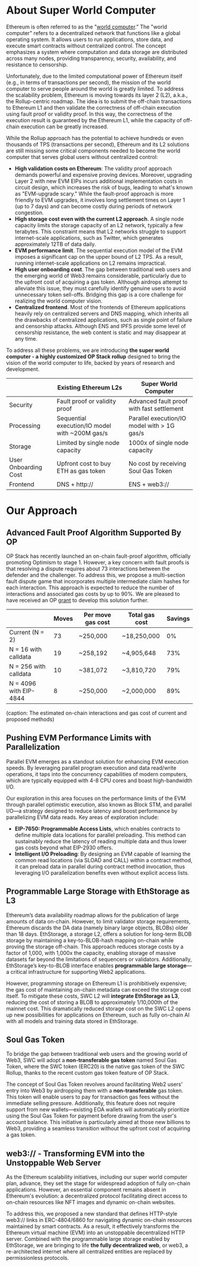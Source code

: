 # About Super World Computer

Ethereum is often referred to as the "[world computer](https://www.youtube.com/watch?v=j23HnORQXvs).” The "world computer" refers to a decentralized network that functions like a global operating system. It allows users to run applications, store data, and execute smart contracts without centralized control. The concept emphasizes a system where computation and data storage are distributed across many nodes, providing transparency, security, availability, and resistance to censorship.

Unfortunately, due to the limited computational power of Ethereum itself (e.g., in terms of transactions per second), the mission of the world computer to serve people around the world is greatly limited. To address the scalability problem, Ethereum is moving towards its layer 2 (L2), a.k.a., the Rollup-centric roadmap.  The idea is to submit the off-chain transactions to Ethereum L1 and then validate the correctness of off-chain execution using fault proof or validity proof.  In this way, the correctness of the execution result is guaranteed by the Ethereum L1, while the capacity of off-chain execution can be greatly increased. 

While the Rollup approach has the potential to achieve hundreds or even thousands of TPS (transactions per second), Ethereum and its L2 solutions are still missing some critical components needed to become the world computer that serves global users without centralized control:

- **High validation costs on Ethereum**: The validity proof approach demands powerful and expensive proving devices. Moreover, upgrading Layer 2 with new EVM EIPs incurs additional implementation costs in circuit design, which increases the risk of bugs, leading to what's known as "EVM-upgrade scary." While the fault-proof approach is more friendly to EVM upgrades, it involves long settlement times on Layer 1 (up to 7 days) and can become costly during periods of network congestion.
- **High storage cost even with the current L2 approach**. A single node capacity limits the storage capacity of an L2 network, typically a few terabytes.  This constraint means that L2 networks struggle to support internet-scale applications, such as Twitter, which generates approximately 12TB of data daily.
- **EVM performance limit**. The sequential execution model of the EVM imposes a significant cap on the upper bound of L2 TPS. As a result, running internet-scale applications on L2 remains impractical.
- **High user onboarding cost**. The gap between traditional web users and the emerging world of Web3 remains considerable, particularly due to the upfront cost of acquiring a gas token. Although airdrops attempt to alleviate this issue, they must carefully identify genuine users to avoid unnecessary token sell-offs. Bridging this gap is a core challenge for realizing the world computer vision.
- **Centralized frontend**. Most of the frontends of Ethereum applications heavily rely on centralized servers and DNS mapping, which inherits all the drawbacks of centralized applications, such as single point of failure and censorship attacks. Although ENS and IPFS provide some level of censorship resistance, the web content is static and may disappear at any time.

To address all these problems, we are introducing **the super world computer - a highly customized OP Stack rollup** designed to bring the vision of the world computer to life, backed by years of research and development.

|                      | Existing Ethereum L2s                          | Super World Computer                        |
| -------------------- | ---------------------------------------------- | ------------------------------------------- |
| Security             | Fault proof or validity proof                  | Advanced fault proof with fast settlement   |
| Processing           | Sequential execution/IO model with ~200M gas/s | Parallel execution/IO model with > 1G gas/s |
| Storage              | Limited by single node capacity                | 1000x of single node capacity               |
| User Onboarding Cost | Upfront cost to buy ETH as gas token           | No cost by receiving Soul Gas Token         |
| Frontend             | DNS + http://                                  | ENS + web3://                               |

# Our Approach

## Advanced Fault Proof Algorithm Supported By OP

OP Stack has recently launched an on-chain fault-proof algorithm, officially promoting Optimism to stage 1.  However, a key concern with fault proofs is that resolving a dispute requires about 73 interactions between the defender and the challenger. To address this, we propose a multi-section fault dispute game that incorporates multiple intermediate claim hashes for each interaction. This approach is expected to reduce the number of interactions and associated gas costs by up to 90%. We are pleased to have received an OP [grant](https://app.charmverse.io/op-grants/page-29596258544520615) to develop this solution further.

|                        | Moves | Per move gas cost | Total gas cost | Savings |
| ---------------------- | ----- | ----------------- | -------------- | ------- |
| Current (N = 2)        | 73    | ~250,000          | ~18,250,000    | 0%      |
| N = 16 with calldata   | 19    | ~258,192          | ~4,905,648     | 73%     |
| N = 256 with calldata  | 10    | ~381,072          | ~3,810,720     | 79%     |
| N = 4096 with EIP-4844 | 8     | ~250,000          | ~2,000,000     | 89%     |

(caption: The estimated on-chain interactions and gas cost of current and proposed methods)

## Pushing EVM Performance Limits with Parallelization

Parallel EVM emerges as a standout solution for enhancing EVM execution speeds. By leveraging parallel program execution and data read/write operations, it taps into the concurrency capabilities of modern computers, which are typically equipped with 4-8 CPU cores and boast high-bandwidth I/O.

Our exploration in this area focuses on the performance limits of the EVM through parallel optimistic execution, also known as Block STM, and parallel I/O—a strategy designed to reduce latency and boost performance by parallelizing EVM data reads. Key areas of exploration include:

- **EIP-7650: Programmable Access Lists**, which enables contracts to define multiple data locations for parallel preloading. This method can sustainably reduce the latency of reading multiple data and thus lower gas costs beyond what EIP-2930 offers.
- **Intelligent I/O Preloading**: By designing an EVM capable of learning the common read locations (via SLOAD and CALL) within a contract method, it can preload data in parallel during contract method invocation, thus leveraging I/O parallelization benefits even without explicit access lists.

## Programmable Large Storage with EthStorage as L3

Ethereum’s data availability roadmap allows for the publication of large amounts of data on-chain. However, to limit validator storage requirements, Ethereum discards the DA data (namely binary large objects, BLOBs) older than 18 days. EthStorage, a storage L2, offers a solution for long-term BLOB storage by maintaining a key-to-BLOB-hash mapping on-chain while proving the storage off-chain. This approach reduces storage costs by a factor of 1,000, with 1,000x the capacity, enabling storage of massive datasets far beyond the limitations of sequencers or validators. Additionally, EthStorage’s key-to-BLOB interface enables **programmable large storage**—a critical infrastructure for supporting Web2 applications.

However, programming storage on Ethereum L1 is prohibitively expensive; the gas cost of maintaining on-chain metadata can exceed the storage cost itself. To mitigate these costs, SWC L2 will **integrate EthStorage as L3**, reducing the cost of storing a BLOB to approximately 1/10,000th of the mainnet cost. This dramatically reduced storage cost on the SWC L2 opens up new possibilities for applications on Ethereum, such as fully on-chain AI with all models and training data stored in EthStorage.

## Soul Gas Token

To bridge the gap between traditional web users and the growing world of Web3, SWC will adopt a **non-transferable gas token** named Soul Gas Token, where the SWC token (ERC20) is the native gas token of the SWC Rollup, thanks to the recent custom gas token feature of OP Stack.

The concept of Soul Gas Token revolves around facilitating Web2 users' entry into Web3 by airdropping them with a **non-transferable** gas token. This token will enable users to pay for transaction gas fees without the immediate selling pressure. Additionally, this feature does not require support from new wallets—existing EOA wallets will automatically prioritize using the Soul Gas Token for payment before drawing from the user's account balance. This initiative is particularly aimed at those new billions to Web3, providing a seamless transition without the upfront cost of acquiring a gas token.

## web3:// - Transforming EVM into the Unstoppable Web Server

As the Ethereum scalability initiatives, including our super world computer plan, advance, they set the stage for widespread adoption of fully on-chain applications. However, an essential component remains absent in Ethereum's evolution: a decentralized protocol facilitating direct access to on-chain resources like NFT images and dynamic on-chain websites.

To address this, we proposed a new standard that defines HTTP-style web3:// links in ERC-4804/6860 for navigating dynamic on-chain resources maintained by smart contracts. As a result, it effectively transforms the Ethereum virtual machine (EVM) into an unstoppable decentralized HTTP server. Combined with the programmable large storage enabled by EthStorage, we are bringing to life **the fully decentralized web**, or web3,  a re-architected internet where all centralized entities are replaced by permissionless protocols.